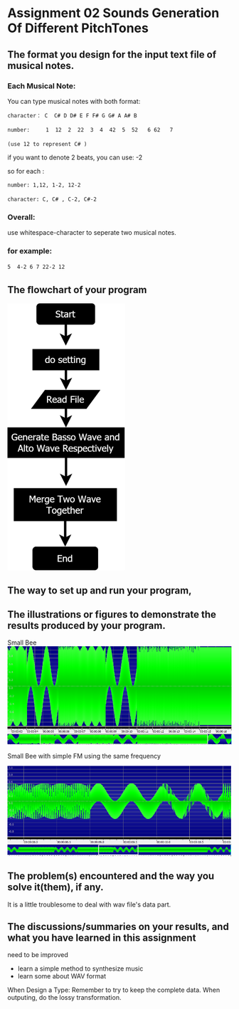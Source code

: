 # Assignment 02 Sounds Generation Of Different PitchTones
## The format you design for the input text file of musical notes.



### Each Musical Note:

You can type musical notes with both format:

```
character： C  C# D D# E F F# G G# A A# B

number:     1  12  2  22  3  4  42  5  52   6 62   7

(use 12 to represent C# )
```



if you want to denote 2 beats, you can use: -2

so for each :

```
number: 1,12, 1-2, 12-2

character: C, C# , C-2, C#-2
```


### Overall:

use whitespace-character to seperate two musical notes.

### for example:

`5  4-2 6 7 22-2 12`



## The ﬂowchart of your program

<img src="https://github.com/WinterPu/Exercise/blob/master/Multimedia%20Assignments/Assignment%2002%20-%20SoundsGenerationOfDifferentPitchTones/README_IMAGE/Flowchart.png?raw=true" height="600" alt="flow chart">


## The way to set up and run your program,
 


## The illustrations or figures to demonstrate the results produced by your program.

Small Bee 
![Small Bee Result](https://github.com/WinterPu/Exercise/blob/master/Multimedia%20Assignments/Assignment%2002%20-%20SoundsGenerationOfDifferentPitchTones/README_IMAGE/SmallBee.PNG?raw=true)

Small Bee with simple FM using the same frequency

![Small Bee FM Result](https://github.com/WinterPu/Exercise/blob/master/Multimedia%20Assignments/Assignment%2002%20-%20SoundsGenerationOfDifferentPitchTones/README_IMAGE/SmallBee_FM_Using%20The%20Same%20Frequency.PNG?raw=true)

## The problem(s) encountered and the way you solve it(them), if any.



It is a little troublesome to deal with wav file's data part.





## The discussions/summaries on your results, and what you have learned in this assignment


need to be improved


- learn a simple method to synthesize music
- learn some about WAV format


When Design a Type:
Remember to try to keep the complete data.
When outputing, do the lossy transformation.
